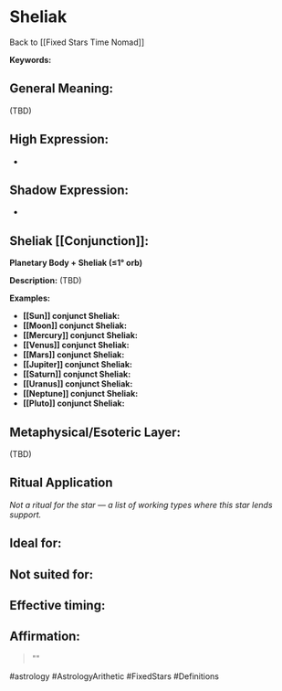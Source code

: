 # Sheliak

Back to [[Fixed Stars Time Nomad]]

**Keywords:** 

## General Meaning:
(TBD)

## High Expression:
- 

## Shadow Expression:
- 

## Sheliak [[Conjunction]]:

**Planetary Body + Sheliak (≤1° orb)**

**Description:**
(TBD)

**Examples:**
- **[[Sun]] conjunct Sheliak:** 
- **[[Moon]] conjunct Sheliak:** 
- **[[Mercury]] conjunct Sheliak:** 
- **[[Venus]] conjunct Sheliak:** 
- **[[Mars]] conjunct Sheliak:** 
- **[[Jupiter]] conjunct Sheliak:** 
- **[[Saturn]] conjunct Sheliak:** 
- **[[Uranus]] conjunct Sheliak:** 
- **[[Neptune]] conjunct Sheliak:** 
- **[[Pluto]] conjunct Sheliak:** 

## Metaphysical/Esoteric Layer:
(TBD)

## Ritual Application
*Not a ritual for the star — a list of working types where this star lends support.*

**Ideal for:**
- 
**Not suited for:**
- 
**Effective timing:**
- 

## Affirmation:

> ""

#astrology #AstrologyArithetic #FixedStars #Definitions
